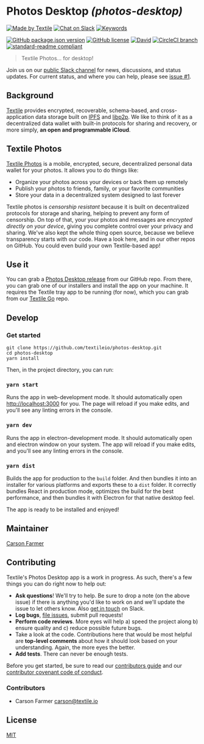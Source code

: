 # Photos Desktop _(photos-desktop)_

[![Made by Textile](https://img.shields.io/badge/made%20by-Textile-informational.svg?style=popout-square)](https://textile.io)
[![Chat on Slack](https://img.shields.io/badge/slack-slack.textile.io-informational.svg?style=popout-square)](https://slack.textile.io)
[![Keywords](https://img.shields.io/github/package-json/keywords/textileio/photos-desktop.svg?style=popout-square)](./package.json)

[![GitHub package.json version](https://img.shields.io/github/package-json/v/textileio/photos-desktop.svg?style=popout-square)](./package.json)
[![GitHub license](https://img.shields.io/github/license/textileio/photos-desktop.svg?style=popout-square)](./LICENSE)
[![David](https://img.shields.io/david/dev/textileio/photos-desktop.svg)](https://david-dm.org/textileio/photos-desktop)
[![CircleCI branch](https://img.shields.io/circleci/project/github/textileio/photos-desktop/master.svg?style=popout-square)](https://circleci.com/gh/textileio/photos-desktop)
[![standard-readme compliant](https://img.shields.io/badge/readme%20style-standard-brightgreen.svg?style=popout-square)](https://github.com/RichardLitt/standard-readme)

> Textile Photos... for desktop!

Join us on our [public Slack channel](https://slack.textile.io/) for news, discussions, and status updates. For current status, and where you can help, please see [issue #1](https://github.com/textileio/js-http-client/issues/1).

## Background

[Textile](https://www.textile.io) provides encrypted, recoverable, schema-based, and cross-application data storage built on [IPFS](https://github.com/ipfs) and [libp2p](https://github.com/libp2p). We like to think of it as a decentralized data wallet with built-in protocols for sharing and recovery, or more simply, **an open and programmable iCloud**.

## Textile Photos

[Textile Photos](https://www.textile.photos/) is a mobile, encrypted, secure, decentralized personal data wallet for your photos. It allows you to do things like:

* Organize your photos across your devices or back them up remotely
* Publish your photos to friends, family, or your favorite communities
* Store your data in a decentralized system designed to last forever

Textile photos is _censorship resistant_ because it is built on decentralized protocols for storage and sharing, helping to prevent any form of censorship. On top of that, your your photos and messages are _encrypted directly on your device_, giving you complete control over your privacy and sharing. We've also kept the whole thing open source, because we believe transparency starts with our code. Have a look here, and in our other repos on GitHub. You could even build your own Textile-based app!

## Use it

You can grab a [Photos Desktop release](https://github.com/textileio/photos-desktop/releases) from our GitHub repo. From there, you can grab one of our installers and install the app on your machine. It requires the Textile tray app to be running (for now), which you can grab from our [Textile Go](https://github.com/textileio/go-textile/releases) repo.

## Develop

### Get started

```
git clone https://github.com/textileio/photos-desktop.git
cd photos-desktop
yarn install
```

Then, in the project directory, you can run:

### `yarn start`

Runs the app in web-development mode. It should automatically open [http://localhost:3000](http://localhost:3000) for you. The page will reload if you make edits, and you'll see any linting errors in the console.

### `yarn dev`

Runs the app in electron-development mode. It should automatically open and electron window on your system. The app will reload if you make edits, and you'll see any linting errors in the console.

### `yarn dist`

Builds the app for production to the `build` folder. And then bundles it into an installer for various platforms and exports these to a `dist` folder. It correctly bundles React in production mode, optimizes the build for the best performance, and then bundles it with Electron for that native desktop feel.

The app is ready to be installed and enjoyed!

## Maintainer

[Carson Farmer](https://github.com/carsonfarmer)

## Contributing

Textile's Photos Desktop app is a work in progress. As such, there's a few things you can do right now to help out:

* **Ask questions**! We'll try to help. Be sure to drop a note (on the above issue) if there is anything you'd like to work on and we'll update the issue to let others know. Also [get in touch](https://slack.textile.io) on Slack.
* **Log bugs**, [file issues](https://github.com/textileio/photos-desktop/issues), submit pull requests!
* **Perform code reviews**. More eyes will help a) speed the project along b) ensure quality and c) reduce possible future bugs.
* Take a look at the code. Contributions here that would be most helpful are **top-level comments** about how it should look based on your understanding. Again, the more eyes the better.
* **Add tests**. There can never be enough tests.
  
 Before you get started, be sure to read our [contributors guide](./CONTRIBUTING.md) and our [contributor covenant code of conduct](./CODE_OF_CONDUCT.md).

### Contributors

* Carson Farmer <carson@textile.io>

## License

[MIT](./LICENSE)